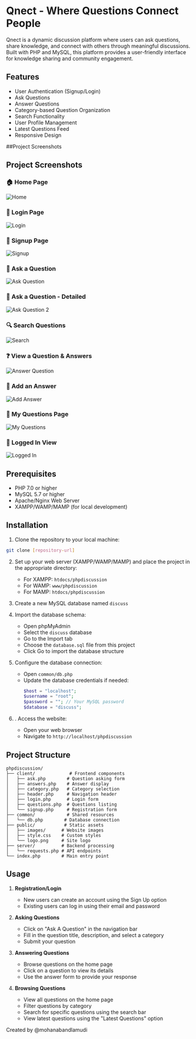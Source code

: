 # Qnect - Where Questions Connect People

Qnect is a dynamic discussion platform where users can ask questions, share knowledge, and connect with others through meaningful discussions. Built with PHP and MySQL, this platform provides a user-friendly interface for knowledge sharing and community engagement.

## Features

- User Authentication (Signup/Login)
- Ask Questions
- Answer Questions
- Category-based Question Organization
- Search Functionality
- User Profile Management
- Latest Questions Feed
- Responsive Design

##Project Screenshots

## Project Screenshots

### 🏠 Home Page
![Home](public/images/home.png)

### 🔐 Login Page
![Login](public/images/login.png)

### 📝 Signup Page
![Signup](public/images/signup.png)

### 🙋 Ask a Question
![Ask Question](public/images/askquestion.png)

### 🙋 Ask a Question - Detailed
![Ask Question 2](public/images/askquestion2.png)

### 🔍 Search Questions
![Search](public/images/search.png)

### ❓ View a Question & Answers
![Answer Question](public/images/answerqn.png)

### 🧾 Add an Answer
![Add Answer](public/images/ansqn.png)

### 🙋 My Questions Page
![My Questions](public/images/myqns.png)

### 👤 Logged In View
![Logged In](public/images/loggedin.png)


## Prerequisites

- PHP 7.0 or higher
- MySQL 5.7 or higher
- Apache/Nginx Web Server
- XAMPP/WAMP/MAMP (for local development)

## Installation

1. Clone the repository to your local machine:
```bash
git clone [repository-url]
```

2. Set up your web server (XAMPP/WAMP/MAMP) and place the project in the appropriate directory:
   - For XAMPP: `htdocs/phpdiscussion`
   - For WAMP: `www/phpdiscussion`
   - For MAMP: `htdocs/phpdiscussion`

3. Create a new MySQL database named `discuss`

4. Import the database schema:
   - Open phpMyAdmin
   - Select the `discuss` database
   - Go to the Import tab
   - Choose the `database.sql` file from this project
   - Click Go to import the database structure

5. Configure the database connection:
   - Open `common/db.php`
   - Update the database credentials if needed:
     ```php
     $host = "localhost";
     $username = "root";
     $password = ""; // Your MySQL password
     $database = "discuss";
     ```

6. . Access the website:
   - Open your web browser
   - Navigate to `http://localhost/phpdiscussion`

## Project Structure

```
phpdiscussion/
├── client/             # Frontend components
│   ├── ask.php        # Question asking form
│   ├── answers.php    # Answer display
│   ├── category.php   # Category selection
│   ├── header.php     # Navigation header
│   ├── login.php      # Login form
│   ├── questions.php  # Questions listing
│   └── signup.php     # Registration form
├── common/            # Shared resources
│   └── db.php        # Database connection
├── public/           # Static assets
│   ├── images/      # Website images
│   ├── style.css    # Custom styles
│   └── logo.png     # Site logo
├── server/          # Backend processing
│   └── requests.php # API endpoints
└── index.php        # Main entry point
```

## Usage

1. **Registration/Login**
   - New users can create an account using the Sign Up option
   - Existing users can log in using their email and password

2. **Asking Questions**
   - Click on "Ask A Question" in the navigation bar
   - Fill in the question title, description, and select a category
   - Submit your question

3. **Answering Questions**
   - Browse questions on the home page
   - Click on a question to view its details
   - Use the answer form to provide your response

4. **Browsing Questions**
   - View all questions on the home page
   - Filter questions by category
   - Search for specific questions using the search bar
   - View latest questions using the "Latest Questions" option

Created by @mohanabandlamudi
